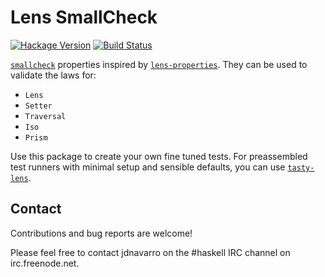 # Lens SmallCheck

[![Hackage Version](https://img.shields.io/hackage/v/smallcheck-lens.svg)](https://hackage.haskell.org/package/smallcheck-lens) [![Build Status](https://img.shields.io/travis/jdnavarro/smallcheck-lens.svg)](https://travis-ci.org/jdnavarro/smallcheck-lens)

[`smallcheck`](https://hackage.haskell.org/package/smallcheck) properties
inspired by
[`lens-properties`](https://hackage.haskell.org/package/lens-properties).
They can be used to validate the laws for:

- `Lens`
- `Setter`
- `Traversal`
- `Iso`
- `Prism`

Use this package to create your own fine tuned tests. For preassembled
test runners with minimal setup and sensible defaults, you can use
[`tasty-lens`](https://hackage.haskell.org/package/tasty-lens).

## Contact

Contributions and bug reports are welcome!

Please feel free to contact jdnavarro on the #haskell IRC channel on
irc.freenode.net.
